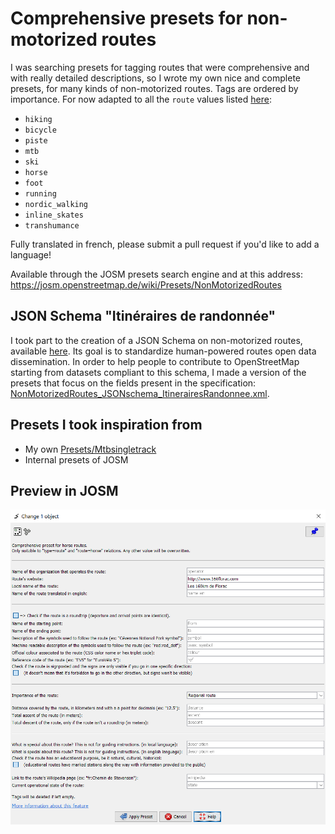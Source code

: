 # Comprehensive presets for non-motorized routes

I was searching presets for tagging routes that were comprehensive and with really detailed descriptions, so I wrote my own nice and complete presets, for many kinds of non-motorized routes. Tags are ordered by importance.
For now adapted to all the `route` values listed [here](https://wiki.openstreetmap.org/wiki/Key:route#Non-motorized_land_routes):
- `hiking`
- `bicycle`
- `piste`
- `mtb`
- `ski`
- `horse`
- `foot`
- `running`
- `nordic_walking`
- `inline_skates`
- `transhumance`

Fully translated in french, please submit a pull request if you'd like to add a language!

Available through the JOSM presets search engine and at this address: https://josm.openstreetmap.de/wiki/Presets/NonMotorizedRoutes

## JSON Schema "Itinéraires de randonnée"

I took part to the creation of a JSON Schema on non-motorized routes, available [here](https://github.com/PnX-SI/schema_randonnee). Its goal is to standardize human-powered routes open data dissemination. In order to help people to contribute to OpenStreetMap starting from datasets compliant to this schema, I made a version of the presets that focus on the fields present in the specification: [NonMotorizedRoutes_JSONschema_ItinerairesRandonnee.xml](./NonMotorizedRoutes_JSONschema_ItinerairesRandonnee.xml).

## Presets I took inspiration from

* My own [Presets/Mtbsingletrack](https://josm.openstreetmap.de/wiki/Presets/MtbSingletrack)
* Internal presets of JOSM

## Preview in JOSM

![Preset's preview](./screenshot_josm.png "Preset's preview")
